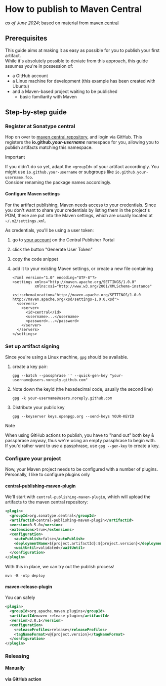 # How to publish to Maven Central
_as of June 2024_; based on material from [maven central](https://central.sonatype.org/register/central-portal/)

## Prerequisites
This guide aims at making it as easy as possible for you to publish your first artifact.  
While it's absolutely possible to deviate from this approach, this guide assumes you're in possession of: 
* a GitHub account
* a Linux machine for development (this example has been created with Ubuntu)
* and a Maven-based project waiting to be published
  * basic familiarity with Maven

## Step-by-step guide

### Register at Sonatype central
Hop on over to [maven central repository](https://central.sonatype.com/api/auth/login), and login via GitHub.
This registers the **io.github._your-username_** namespace for you,
allowing you to publish artifacts matching this namespace.

> [!IMPORTANT]  
> If you didn't do so yet, adapt the `<groupId>` of your artifact accordingly.
> You might use `io.github.your-username` or subgroups like `io.github.your-username.foo`.  
> Consider renaming the package names accordingly.

#### Configure Maven settings
For the artifact publishing, Maven needs access to your credentials.
Since you don't want to share your credentials by listing them in the project's POM,
these are put into the Maven settings, which are usually located at `~/.m2/settings.xml`.

As credentials, you'll be using a user token:
1. go to [your account](https://central.sonatype.com/account) on the Central Publisher Portal
1. click the button "Generate User Token"
1. copy the code snippet
1. add it to your existing Maven settings, or create a new file containing
    
       <?xml version="1.0" encoding="UTF-8"?>
       <settings xmlns="http://maven.apache.org/SETTINGS/1.0.0"
                 xmlns:xsi="http://www.w3.org/2001/XMLSchema-instance"
                 xsi:schemaLocation="http://maven.apache.org/SETTINGS/1.0.0 http://maven.apache.org/xsd/settings-1.0.0.xsd">
         <servers>
           <server>
             <id>central</id>
             <username>...</username>
             <password>...</password>
           </server>
         </servers>
       </settings>

### Set up artifact signing
Since you're using a Linux machine, `gpg` should be available.

1. create a key pair:

       gpg --batch --passphrase '' --quick-gen-key "your-username@users.noreply.github.com"
1. Note down the keyid (the hexadecimal code, usually the second line)

       gpg -k your-username@users.noreply.github.com
1. Distribute your public key

       gpg --keyserver keys.openpgp.org --send-keys YOUR-KEYID

> [!NOTE]
> When using GitHub actions to publish, you have to "hand out" both key & passphrase anyway,
> thus we're using an empty passphrase to begin with.  
> If you'd rather want to use a passphrase, use `gpg --gen-key` to create a key.

### Configure your project
Now, your Maven project needs to be configured with a number of plugins.
Personally, I like to configure plugins only 

#### central-publishing-maven-plugin
We'll start with `central-publishing-maven-plugin`, which will upload the artifacts to the maven central repository: 

```xml
<plugin>
  <groupId>org.sonatype.central</groupId>
  <artifactId>central-publishing-maven-plugin</artifactId>
  <version>0.5.0</version>
  <extensions>true</extensions>
  <configuration>
    <autoPublish>false</autoPublish>
    <deploymentName>${project.artifactId}:${project.version}</deploymentName>
    <waitUntil>validated</waitUntil>
  </configuration>
</plugin>
```

With this in place, we can try out the publish process!

```shell
mvn -B -ntp deploy
```

#### maven-release-plugin
You can safely 

```xml
<plugin>
  <groupId>org.apache.maven.plugins</groupId>
  <artifactId>maven-release-plugin</artifactId>
  <version>3.0.1</version>
  <configuration>
    <releaseProfiles>release</releaseProfiles>
    <tagNameFormat>v@{project.version}</tagNameFormat>
  </configuration>
</plugin>
```

### Releasing
#### Manually
#### via GitHub action
